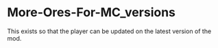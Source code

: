 # More-Ores-For-MC_versions
This exists so that the player can be updated on the latest version of the mod.
